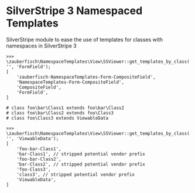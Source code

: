# SilverStripe 3 Namespaced Templates 

SilverStripe module to ease the use of templates for classes with namespaces in SilverStripe 3

    >>> \zauberfisch\NamespaceTemplates\View\SSViewer::get_templates_by_class('zauberfisch\NamespaceTemplates\Form\CompositeField', '', 'FormField');
    [
        'zauberfisch-NamespaceTemplates-Form-CompositeField',
        'NamespaceTemplates-Form-CompositeField',
        'CompositeField',
        'FormField',
    ]
    
    # class foo\bar\Class1 extends foo\bar\Class2
    # class foo\bar\Class2 extends foo\Class3
    # class foo\Class3 extends ViewableData
    
    >>> \zauberfisch\NamespaceTemplates\View\SSViewer::get_templates_by_class('foo\bar\Class1', '', 'ViewableData');
    [
        'foo-bar-Class1',
        'bar-Class1', // stripped potential vendor prefix
        'foo-bar-Class2',
        'bar-Class2', // stripped potential vendor prefix
        'foo-Class3',
        'class3', // stripped potential vendor prefix
        'ViewableData',
    ]
